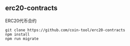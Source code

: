 ## erc20-contracts

ERC20代币合约

```
git clone https://github.com/coin-tool/erc20-contracts
npm install
npm run migrate
```